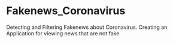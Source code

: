 # Fakenews_Coronavirus
 Detecting and Filtering Fakenews about Coronavirus. Creating an Application for viewing news that are not fake
